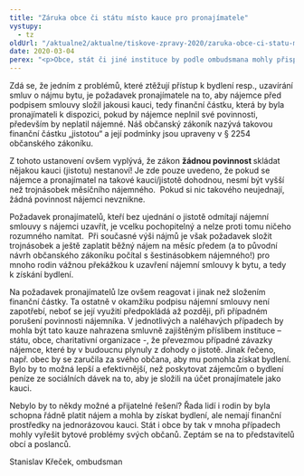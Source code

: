 ```yaml
---
title: "Záruka obce či státu místo kauce pro pronajímatele"
vystupy:
  - tz
oldUrl: "/aktualne2/aktualne/tiskove-zpravy-2020/zaruka-obce-ci-statu-misto-kauce-pro-pronajimatele/"
date: 2020-03-04
perex: "<p>Obce, stát či jiné instituce by podle ombudsmana mohly přispět k řešení bytových problémů. Řada lidí a rodin nezíská nájemní smlouvu, protože nedokáže složit obvykle požadovanou kauci ve výši tří měsíčních nájmů. Místo vynakládání sociálních dávek na to, aby skončily jako kauce na účtu pronajímatele, by obce či stát mohly poskytnout smluvně zajištěnou záruku.</p>"
---
```


<!-- imported from the old website -->

<p>Zdá se, že jedním z problémů, které ztěžují přístup k bydlení resp., uzavírání smluv o nájmu bytu, je požadavek pronajímatele na to, aby nájemce před podpisem smlouvy složil jakousi kauci, tedy finanční částku, která by byla pronajímateli k dispozici, pokud by nájemce neplnil své povinnosti, především by neplatil nájemné. Náš občanský zákoník nazývá takovou finanční částku „jistotou“ a její podmínky jsou upraveny v § 2254 občanského zákoníku. </p> <p>Z tohoto ustanovení ovšem vyplývá, že zákon <b>žádnou povinnost </b>skládat nějakou kauci (jistotu) nestanoví! Je zde pouze uvedeno, že pokud se nájemce a pronajímatel na takové kauci/jistotě dohodnou, nesmí být vyšší než trojnásobek měsíčního nájemného.  Pokud si nic takového neujednají, žádná povinnost nájemci nevznikne.</p> <p>Požadavek pronajímatelů, kteří bez ujednání o jistotě odmítají nájemní smlouvy s nájemci uzavřít, je vcelku pochopitelný a nelze proti tomu ničeho rozumného namítat.  Při současné výši nájmů je však požadavek složit trojnásobek a ještě zaplatit běžný nájem na měsíc předem (a to původní návrh občanského zákoníku počítal s šestinásobkem nájemného!) pro mnoho rodin vážnou překážkou k uzavření nájemní smlouvy k bytu, a tedy k získání bydlení.</p> <p>Na požadavek pronajímatelů lze ovšem reagovat i jinak než složením finanční částky. Ta ostatně v okamžiku podpisu nájemní smlouvy není zapotřebí, neboť se její využití předpokládá až později, při případném porušení povinnosti nájemníka. V jednotlivých a naléhavých případech by mohla být tato kauze nahrazena smluvně zajištěným příslibem instituce – státu, obce, charitativní organizace -, že převezmou případné závazky nájemce, které by v budoucnu plynuly z dohody o jistotě. Jinak řečeno, např. obec by se zaručila za svého občana, aby mu pomohla získat bydlení. Bylo by to možná lepší a efektivnější, než poskytovat zájemcům o bydlení peníze ze sociálních dávek na to, aby je složili na účet pronajímatele jako kauci.</p><p> Nebylo by to někdy možné a přijatelné řešení? Řada lidí i rodin by byla schopna řádně platit nájem a mohla by získat bydlení, ale nemají finanční prostředky na jednorázovou kauci. Stát i obce by tak v mnoha případech mohly vyřešit bytové problémy svých občanů. Zeptám se na to představitelů obcí a poslanců.</p><p>Stanislav Křeček, ombudsman</p>

